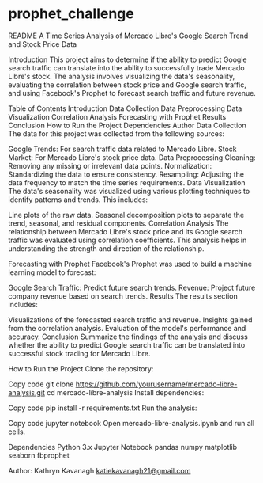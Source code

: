 # prophet_challenge

README
A Time Series Analysis of Mercado Libre's Google Search Trend and Stock Price Data

Introduction
This project aims to determine if the ability to predict Google search traffic can translate into the ability to successfully trade Mercado Libre's stock. The analysis involves visualizing the data's seasonality, evaluating the correlation between stock price and Google search traffic, and using Facebook's Prophet to forecast search traffic and future revenue.

Table of Contents
Introduction
Data Collection
Data Preprocessing
Data Visualization
Correlation Analysis
Forecasting with Prophet
Results
Conclusion
How to Run the Project
Dependencies
Author
Data Collection
The data for this project was collected from the following sources:

Google Trends: For search traffic data related to Mercado Libre.
Stock Market: For Mercado Libre's stock price data.
Data Preprocessing
Cleaning: Removing any missing or irrelevant data points.
Normalization: Standardizing the data to ensure consistency.
Resampling: Adjusting the data frequency to match the time series requirements.
Data Visualization
The data's seasonality was visualized using various plotting techniques to identify patterns and trends. This includes:

Line plots of the raw data.
Seasonal decomposition plots to separate the trend, seasonal, and residual components.
Correlation Analysis
The relationship between Mercado Libre's stock price and its Google search traffic was evaluated using correlation coefficients. This analysis helps in understanding the strength and direction of the relationship.

Forecasting with Prophet
Facebook's Prophet was used to build a machine learning model to forecast:

Google Search Traffic: Predict future search trends.
Revenue: Project future company revenue based on search trends.
Results
The results section includes:

Visualizations of the forecasted search traffic and revenue.
Insights gained from the correlation analysis.
Evaluation of the model's performance and accuracy.
Conclusion
Summarize the findings of the analysis and discuss whether the ability to predict Google search traffic can be translated into successful stock trading for Mercado Libre.

How to Run the Project
Clone the repository:

Copy code
git clone https://github.com/yourusername/mercado-libre-analysis.git
cd mercado-libre-analysis
Install dependencies:

Copy code
pip install -r requirements.txt
Run the analysis:

Copy code
jupyter notebook
Open mercado-libre-analysis.ipynb and run all cells.

Dependencies
Python 3.x
Jupyter Notebook
pandas
numpy
matplotlib
seaborn
fbprophet

Author:
Kathryn Kavanagh
katiekavanagh21@gmail.com

